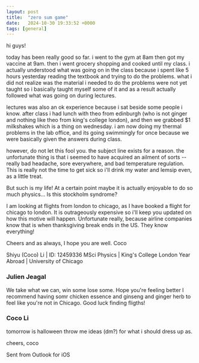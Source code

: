 ```yaml
---
layout: post
title:  "zero sum game"
date:   2024-10-30 19:33:52 +0000
tags: [general]
---
```

hi guys!

today has been really good so far. i went to the gym at 8am then got my vaccine at 9am. then i went grocery shopping and cooked until my class. i actually understood what was going on in the class because i spent like 5 hours yesterday reading the textbook and trying to do the problems. what i did not realize was the material i needed to do the problems were not yet taught so i basically taught myself some of it and as a result actually followed what was going on during lectures.

lectures was also an ok experience because i sat beside some people i know. after class i had lunch with theo from edinburgh (who is not ginger and nothing like theo from king's college london), and then we grabbed $1 milkshakes which is a thing on wednesday. i am now doing my thermal problems in the lab office, and its going swimmingly for once because we were basically given the answers during class.

however, do not let this fool you. the subject line exists for a reason. the unfortunate thing is that i seemed to have acquired an ailment of sorts -- really bad headache, sore everywhere, and bad temperature regulation. This is really not the time to get sick so i'll drink my water and lemsip even, as a little treat.

But such is my life! At a certain point maybe it is actually enjoyable to do so much physics... Is this stockholm syndrome?

I am looking at flights from london to chicago, as I have booked a flight for chicago to london. It is outrageously expensive so i'll keep you updated on how this motive will happen. Unfortunate really, because airline companies know that is when thanksgiving break ends in the US. They know everything!

Cheers and as always, I hope you are well.
Coco

Shiyu (Coco) Li | ID: 12459336
MSci Physics |  King's College London
Year Abroad | University of Chicago

### Julien Jeagal
We take what we can, win some lose some. Hope you're feeling better I recommend having somr chicken essence and ginseng and ginger herb to feel like you're not in Chicago. Good luck finding fligths!

### Coco Li
tomorrow is halloween throw me ideas (dm?) for what i should dress up as.

cheers,
coco

Sent from Outlook for iOS

